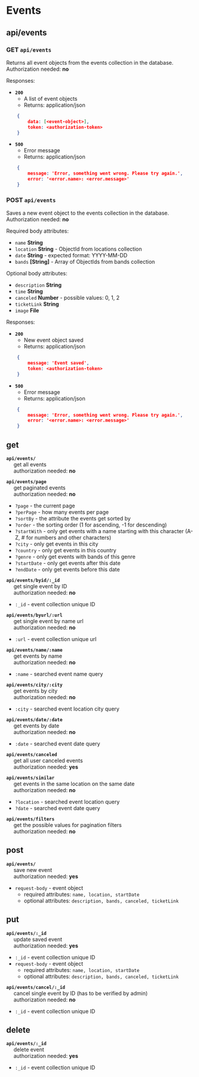 # Events

## api/events

### GET `api/events`
Returns all event objects from the events collection in the database.
<br>
Authorization needed: **no**

Responses:
* **`200`**
  * A list of event objects
  * Returns: application/json
```json
	{
		data: [<event-object>],
		token: <authorization-token>
	}
```
* **`500`**
  * Error message
  * Returns: application/json
```json
	{
		message: 'Error, something went wrong. Please try again.',
		error: '<error.name>: <error.message>'
	}
```

### POST `api/events`
Saves a new event object to the events collection in the database.
<br>
Authorization needed: **no**

Required body attributes:
* `name` **String**
* `location` **String** - ObjectId from locations collection
* `date` **String** - expected format: YYYY-MM-DD
* `bands` **[String]** - Array of ObjectIds from bands collection

Optional body attributes:
* `description` **String**
* `time` **String**
* `canceled` **Number** - possible values: 0, 1, 2
* `ticketLink` **String**
* `image` **File**

Responses:
* **`200`**
  * New event object saved
  * Returns: application/json
```json
	{
		message: 'Event saved',
		token: <authorization-token>
	}
```
* **`500`**
  * Error message
  * Returns: application/json
```json
	{
		message: 'Error, something went wrong. Please try again.',
		error: '<error.name>: <error.message>'
	}
```


## get
**`api/events/`**
<br>&nbsp;&nbsp;&nbsp;&nbsp;
	get all events
<br>&nbsp;&nbsp;&nbsp;&nbsp;
	authorization needed: **no**

**`api/events/page`**
<br>&nbsp;&nbsp;&nbsp;&nbsp;
	get paginated events
<br>&nbsp;&nbsp;&nbsp;&nbsp;
	authorization needed: **no**
- `?page` - the current page
- `?perPage` - how many events per page
- `?sortBy` - the attribute the events get sorted by
- `?order` - the sorting order (1 for ascending, -1 for descending)
- `?startWith` - only get events with a name starting with this character (A-Z, # for numbers and other characters)
- `?city` - only get events in this city
- `?country` - only get events in this country
- `?genre` - only get events with bands of this genre
- `?startDate` - only get events after this date
- `?endDate` - only get events before this date

**`api/events/byid/:_id`**
<br>&nbsp;&nbsp;&nbsp;&nbsp;
	get single event by ID
<br>&nbsp;&nbsp;&nbsp;&nbsp;
	authorization needed: **no**
- `:_id` - event collection unique ID

**`api/events/byurl/:url`**
<br>&nbsp;&nbsp;&nbsp;&nbsp;
	get single event by name url
<br>&nbsp;&nbsp;&nbsp;&nbsp;
	authorization needed: **no**
- `:url` - event collection unique url

**`api/events/name/:name`**
<br>&nbsp;&nbsp;&nbsp;&nbsp;
	get events by name
<br>&nbsp;&nbsp;&nbsp;&nbsp;
	authorization needed: **no**
- `:name` - searched event name query

**`api/events/city/:city`**
<br>&nbsp;&nbsp;&nbsp;&nbsp;
	get events by city
<br>&nbsp;&nbsp;&nbsp;&nbsp;
	authorization needed: **no**
- `:city` - searched event location city query

**`api/events/date/:date`**
<br>&nbsp;&nbsp;&nbsp;&nbsp;
	get events by date
<br>&nbsp;&nbsp;&nbsp;&nbsp;
	authorization needed: **no**
- `:date` - searched event date query

**`api/events/canceled`**
<br>&nbsp;&nbsp;&nbsp;&nbsp;
	get all user canceled events
<br>&nbsp;&nbsp;&nbsp;&nbsp;
	authorization needed: **yes**

**`api/events/similar`**
<br>&nbsp;&nbsp;&nbsp;&nbsp;
	get events in the same location on the same date
<br>&nbsp;&nbsp;&nbsp;&nbsp;
	authorization needed: **no**
- `?location` - searched event location query
- `?date` - searched event date query

**`api/events/filters`**
<br>&nbsp;&nbsp;&nbsp;&nbsp;
	get the possible values for pagination filters
<br>&nbsp;&nbsp;&nbsp;&nbsp;
	authorization needed: **no**

## post
**`api/events/`**
<br>&nbsp;&nbsp;&nbsp;&nbsp;
	save new event
<br>&nbsp;&nbsp;&nbsp;&nbsp;
	authorization needed: **yes**
- `request-body` - event object
	- required attributes: `name, location, startDate`
	- optional attributes: `description, bands, canceled, ticketLink`

## put
**`api/events/:_id`**
<br>&nbsp;&nbsp;&nbsp;&nbsp;
	update saved event
<br>&nbsp;&nbsp;&nbsp;&nbsp;
	authorization needed: **yes**
- `:_id` - event collection unique ID
- `request-body` - event object
	- required attributes: `name, location, startDate`
	- optional attributes: `description, bands, canceled, ticketLink`

**`api/events/cancel/:_id`**
<br>&nbsp;&nbsp;&nbsp;&nbsp;
	cancel single event by ID (has to be verified by admin)
<br>&nbsp;&nbsp;&nbsp;&nbsp;
	authorization needed: **no**
- `:_id` - event collection unique ID

## delete
**`api/events/:_id`**
<br>&nbsp;&nbsp;&nbsp;&nbsp;
	delete event
<br>&nbsp;&nbsp;&nbsp;&nbsp;
	authorization needed: **yes**
- `:_id` - event collection unique ID

<br>
